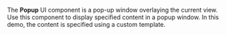 The **Popup** UI component is&nbsp;a&nbsp;pop-up window overlaying the current view. Use this component to&nbsp;display specified content in&nbsp;a&nbsp;popup window. In&nbsp;this demo, the content is&nbsp;specified using a&nbsp;custom template.